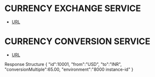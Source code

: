 # CURRENCY EXCHANGE SERVICE
* [URL](http://localhost:8000/currency-exchange/from/USD/to/INR)

# CURRENCY CONVERSION SERVICE
* [URL](http://localhost:8100/currency-conversion/from/USD/to/INR/quantity/10)


Response Structure
{
"id":10001,
"from":"USD",
"to":"INR",
"conversionMultiple":65.00,
"environment":"8000 instance-id"
}

